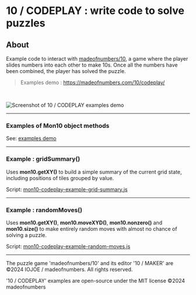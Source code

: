 # 10 / CODEPLAY : write code to solve puzzles

## About 
Example code to interact with [madeofnumbers/10](https://madeofnumbers.com/10/), a game where the player slides numbers into each other to make 10s. Once all the numbers have been combined, the player has solved the puzzle.

> Examples demo : https://madeofnumbers.com/10/codeplay/

<br>

![Screenshot of 10 / CODEPLAY examples demo](./images/10-codeplay-screenshot.jpg)

---

### Examples of Mon10 object methods

See: [examples demo](https://madeofnumbers.com/10/codeplay/)

---

### Example : gridSummary()

Uses **mon10.getXY()** to build a simple summary of the current grid state, including positions of tiles grouped by value.

Script: [mon10-codeplay-example-grid-summary.js](https://github.com/madeofnumbers/10-codeplay/blob/main/examples/grid-summary/mon10-codeplay-example-grid-summary.js)

---

### Example : randomMoves()

Uses **mon10.getXY()**, **mon10.moveXYD()**, **mon10.nonzero()** and **mon10.size()** to make entirely random moves with almost no chance of solving a puzzle.

Script: [mon10-codeplay-example-random-moves.js](https://github.com/madeofnumbers/10-codeplay/blob/main/examples/random-moves/mon10-codeplay-example-random-moves.js)

---

The puzzle game 'madeofnumbers/10' and its editor '10 / MAKER' are ©2024 IOJOE / madeofnumbers. All rights reserved.

'10 / CODEPLAY' examples are open-source under the MIT license ©2024 madeofnumbers
